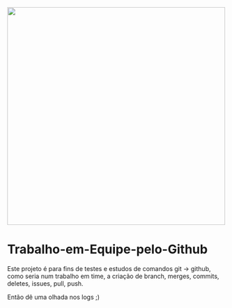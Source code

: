 <img width="500rem" src="https://user-images.githubusercontent.com/88935936/227414081-5b1357c2-3152-4865-a0f6-50990ee8dca5.png">

# Trabalho-em-Equipe-pelo-Github
Este projeto é para fins de testes e estudos de comandos git -> github, como seria num trabalho em time, a criação de branch, merges, commits, deletes, issues, pull, push.

Então dê uma olhada nos logs ;)
